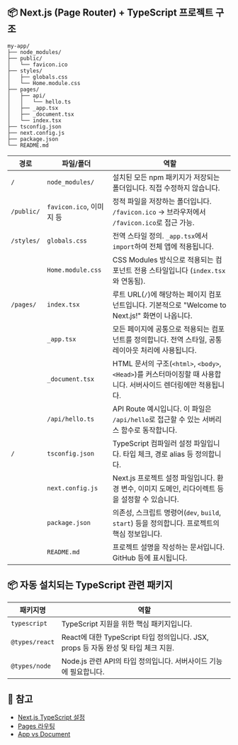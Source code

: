 ## 📦 Next.js (Page Router) + TypeScript 프로젝트 구조

```plaintext
my-app/
├── node_modules/
├── public/
│   └── favicon.ico
├── styles/
│   ├── globals.css
│   └── Home.module.css
├── pages/
│   ├── api/
│   │   └── hello.ts
│   ├── _app.tsx
│   ├── _document.tsx
│   └── index.tsx
├── tsconfig.json
├── next.config.js
├── package.json
└── README.md
```

| 경로       | 파일/폴더                | 역할                                                                                                             |
| ---------- | ------------------------ | ---------------------------------------------------------------------------------------------------------------- |
| `/`        | `node_modules/`          | 설치된 모든 npm 패키지가 저장되는 폴더입니다. 직접 수정하지 않습니다.                                            |
| `/public/` | `favicon.ico`, 이미지 등 | 정적 파일을 저장하는 폴더입니다. `/favicon.ico` → 브라우저에서 `/favicon.ico`로 접근 가능.                       |
| `/styles/` | `globals.css`            | 전역 스타일 정의. `_app.tsx`에서 `import`하여 전체 앱에 적용됩니다.                                              |
|            | `Home.module.css`        | CSS Modules 방식으로 적용되는 컴포넌트 전용 스타일입니다 (`index.tsx`와 연동됨).                                 |
| `/pages/`  | `index.tsx`              | 루트 URL(`/`)에 해당하는 페이지 컴포넌트입니다. 기본적으로 "Welcome to Next.js!" 화면이 나옵니다.                |
|            | `_app.tsx`               | 모든 페이지에 공통으로 적용되는 컴포넌트를 정의합니다. 전역 스타일, 공통 레이아웃 처리에 사용됩니다.             |
|            | `_document.tsx`          | HTML 문서의 구조(`<html>`, `<body>`, `<Head>`)를 커스터마이징할 때 사용합니다. 서버사이드 렌더링에만 적용됩니다. |
|            | `/api/hello.ts`          | API Route 예시입니다. 이 파일은 `/api/hello`로 접근할 수 있는 서버리스 함수로 동작합니다.                        |
| `/`        | `tsconfig.json`          | TypeScript 컴파일러 설정 파일입니다. 타입 체크, 경로 alias 등 정의합니다.                                        |
|            | `next.config.js`         | Next.js 프로젝트 설정 파일입니다. 환경 변수, 이미지 도메인, 리다이렉트 등을 설정할 수 있습니다.                  |
|            | `package.json`           | 의존성, 스크립트 명령어(`dev`, `build`, `start`) 등을 정의합니다. 프로젝트의 핵심 정보입니다.                    |
|            | `README.md`              | 프로젝트 설명을 작성하는 문서입니다. GitHub 등에 표시됩니다.                                                     |

## 📦 자동 설치되는 TypeScript 관련 패키지

| 패키지명       | 역할                                                                                |
| -------------- | ----------------------------------------------------------------------------------- |
| `typescript`   | TypeScript 지원을 위한 핵심 패키지입니다.                                           |
| `@types/react` | React에 대한 TypeScript 타입 정의입니다. JSX, props 등 자동 완성 및 타입 체크 지원. |
| `@types/node`  | Node.js 관련 API의 타입 정의입니다. 서버사이드 기능에 필요합니다.                   |

## 🧾 참고

- [Next.js TypeScript 설정](https://nextjs.org/docs/pages/building-your-application/configuring/typescript)
- [Pages 라우팅](https://nextjs.org/docs/pages/building-your-application/routing/pages-and-layouts)
- [App vs Document](https://nextjs.org/docs/pages/building-your-application/routing/custom-app)
